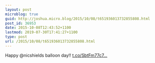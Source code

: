 ```yaml
---
layout: post
microblog: true
guid: http://joshua.micro.blog/2015/10/08/t651936013732855808.html
post_id: 36953
date: 2015-10-08T12:43:52+1100
lastmod: 2019-07-30T17:41:27+1100
type: post
url: /2015/10/08/t651936013732855808.html
---
```

Happy @nicshields balloon day!! [t.co/SbtFm77c7...](http://t.co/SbtFm77c7H)
